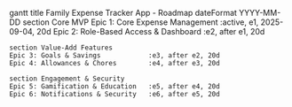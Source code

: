 gantt
    title Family Expense Tracker App - Roadmap
    dateFormat  YYYY-MM-DD
    section Core MVP
    Epic 1: Core Expense Management    :active, e1, 2025-09-04, 20d
    Epic 2: Role-Based Access & Dashboard :e2, after e1, 20d

    section Value-Add Features
    Epic 3: Goals & Savings            :e3, after e2, 20d
    Epic 4: Allowances & Chores        :e4, after e3, 20d

    section Engagement & Security
    Epic 5: Gamification & Education   :e5, after e4, 20d
    Epic 6: Notifications & Security   :e6, after e5, 20d
